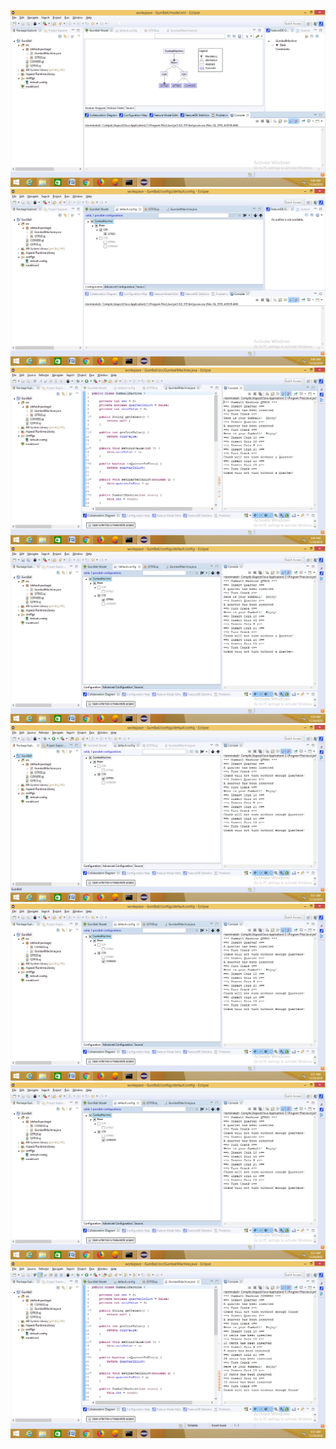 ![img1](https://github.com/manish0338/cmpe202/raw/master/lab10/screenshots/Screenshot%20(40).png)
![img2](https://github.com/manish0338/cmpe202/raw/master/lab10/screenshots/Screenshot%20(41).png)
![img3](https://github.com/manish0338/cmpe202/raw/master/lab10/screenshots/Screenshot%20(42).png)
![img4](https://github.com/manish0338/cmpe202/raw/master/lab10/screenshots/Screenshot%20(43).png)
![img5](https://github.com/manish0338/cmpe202/raw/master/lab10/screenshots/Screenshot%20(44).png)
![img6](https://github.com/manish0338/cmpe202/raw/master/lab10/screenshots/Screenshot%20(45).png)
![img7](https://github.com/manish0338/cmpe202/raw/master/lab10/screenshots/Screenshot%20(45).png)
![img1](https://github.com/manish0338/cmpe202/raw/master/lab10/screenshots/Screenshot%20(46).png)
